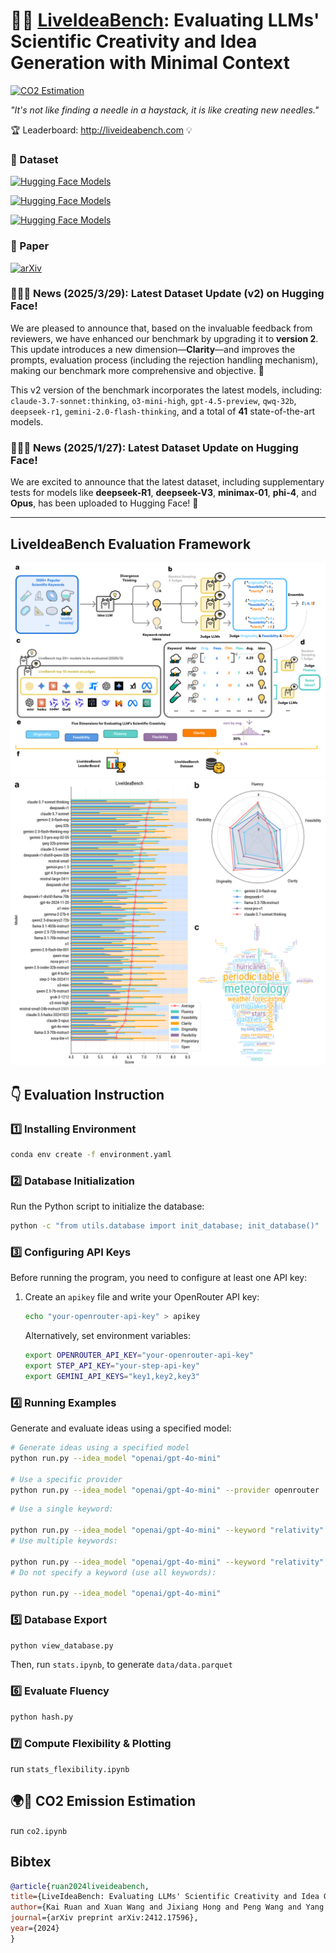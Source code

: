 # 🤖💡 [LiveIdeaBench](http://liveideabench.com): Evaluating LLMs' Scientific Creativity and Idea Generation with Minimal Context

[![CO2 Estimation](https://img.shields.io/badge/🌍🌱-CO2%20Estimation-brightgreen)](https://huggingface.co/datasets/6cf/liveideabench/co2.ipynb)

_"It's not like finding a needle in a haystack, it is like creating new needles."_


🏆 Leaderboard: http://liveideabench.com 💡

### 🤗 Dataset

[![Hugging Face Models](https://img.shields.io/badge/%F0%9F%A4%97%20Hugging%20Face-DatasetV1-yellow)](https://huggingface.co/datasets/6cf/liveideabench)

[![Hugging Face Models](https://img.shields.io/badge/%F0%9F%A4%97%20Hugging%20Face-DatasetV1_DLC_250127-yellow)](https://huggingface.co/datasets/6cf/liveideabench-DLC-250127)

[![Hugging Face Models](https://img.shields.io/badge/%F0%9F%A4%97%20Hugging%20Face-DatasetV2-yellow)](https://huggingface.co/datasets/6cf/liveideabench-v2)

### 📃 Paper

[![arXiv](https://img.shields.io/badge/arXiv-2412.17596-b31b1b.svg)](https://arxiv.org/abs/2412.17596)


### 🧠✨🎉 News (2025/3/29): Latest Dataset Update (v2) on Hugging Face! 

We are pleased to announce that, based on the invaluable feedback from reviewers, we have enhanced our benchmark by upgrading it to **version 2**. This update introduces a new dimension—**Clarity**—and improves the prompts, evaluation process (including the rejection handling mechanism), making our benchmark more comprehensive and objective. 🚀

This v2 version of the benchmark incorporates the latest models, including: `claude-3.7-sonnet:thinking`, `o3-mini-high`, `gpt-4.5-preview`, `qwq-32b`, `deepseek-r1`, `gemini-2.0-flash-thinking`, and a total of **41** state-of-the-art models.

### 🧠✨🎉 News (2025/1/27): Latest Dataset Update on Hugging Face! 

We are excited to announce that the latest dataset, including supplementary tests for models like **deepseek-R1**, **deepseek-V3**, **minimax-01**, **phi-4**, and **Opus**, has been uploaded to Hugging Face! 🚀

---

## LiveIdeaBench Evaluation Framework
![LiveIdeaBench Evaluation Framework](./assets/image.png)
![Leaderboard](./assets/bench.png)

## 👇 Evaluation Instruction

### 1️⃣ Installing Environment

```bash
conda env create -f environment.yaml
```

### 2️⃣ Database Initialization

Run the Python script to initialize the database:
```bash
python -c "from utils.database import init_database; init_database()"
```

### 3️⃣ Configuring API Keys

Before running the program, you need to configure at least one API key:

1. Create an `apikey` file and write your OpenRouter API key:
   ```bash
   echo "your-openrouter-api-key" > apikey
   ```

   Alternatively, set environment variables:
   ```bash
   export OPENROUTER_API_KEY="your-openrouter-api-key"
   export STEP_API_KEY="your-step-api-key"
   export GEMINI_API_KEYS="key1,key2,key3"
   ```

### 4️⃣ Running Examples

Generate and evaluate ideas using a specified model:

```bash
# Generate ideas using a specified model
python run.py --idea_model "openai/gpt-4o-mini"

# Use a specific provider
python run.py --idea_model "openai/gpt-4o-mini" --provider openrouter
```

```bash
# Use a single keyword:

python run.py --idea_model "openai/gpt-4o-mini" --keyword "relativity"
# Use multiple keywords:

python run.py --idea_model "openai/gpt-4o-mini" --keyword "relativity" "periodic table"
# Do not specify a keyword (use all keywords):

python run.py --idea_model "openai/gpt-4o-mini"
```

### 5️⃣ Database Export

```bash
python view_database.py      
```
Then, run `stats.ipynb`, to generate `data/data.parquet`

### 6️⃣ Evaluate Fluency

```bash
python hash.py
```

### 7️⃣ Compute Flexibility & Plotting

run `stats_flexibility.ipynb`


## 🌍🌱 CO2 Emission Estimation

run `co2.ipynb`




## Bibtex


```bibtex
@article{ruan2024liveideabench,
title={LiveIdeaBench: Evaluating LLMs' Scientific Creativity and Idea Generation with Minimal Context},
author={Kai Ruan and Xuan Wang and Jixiang Hong and Peng Wang and Yang Liu and Hao Sun},
journal={arXiv preprint arXiv:2412.17596},
year={2024}
}
```
